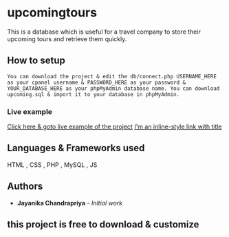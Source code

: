 # upcomingtours

This is a database which is useful for a travel company to store  their upcoming tours and retrieve them quickly.

## How to setup
```
You can download the project & edit the db/connect.php USERNAME_HERE as your cpanel username & PASSWORD_HERE as your password & YOUR_DATABASE_HERE as your phpMyAdmin database name. You can download upcoming.sql & import it to your database in phpMyAdmin.
```
### Live example

[Click here & goto live example of the project](https://www.overatours.com/upcoming)
[I'm an inline-style link with title](https://www.google.com "Google's Homepage")

## Languages & Frameworks used

HTML , CSS , PHP , MySQL , JS


## Authors

* **Jayanika Chandrapriya** - *Initial work*

## this project is free to download & customize
